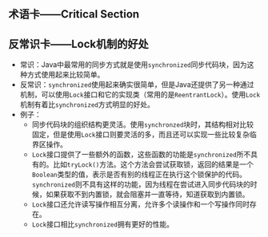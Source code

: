 
## 术语卡——Critical Section

## 反常识卡——Lock机制的好处
- 常识：Java中最常用的同步方式就是使用`synchronized`同步代码块，因为这种方式使用起来比较简单。
- 反常识：`synchronized`使用起来确实很简单，但是Java还提供了另一种通过机制，可以使用`Lock`接口和它的实现类（常用的是`ReentrantLock`）。使用`Lock`机制有着比`synchronized`方式明显的好处。
- 例子：
	- 同步代码块的组织结构更灵活。使用`synchronzed`块时，其结构相对比较固定，但是使用`Lock`接口则要灵活的多，而且还可以实现一些比较复杂临界区操作。
	- `Lock`接口提供了一些额外的函数，这些函数的功能是`synchronized`所不具有的。比如`tryLock()`方法。这个方法会尝试获取锁，返回的结果是一个`Boolean`类型的值，表示是否有别的线程正在执行这个锁保护的代码。`synchronized`则不具有这样的功能，因为线程在尝试进入同步代码块的时候，如果获取不到内置锁，就会阻塞并一直等待，知道获取到内置锁。
	- `Lock`接口还允许读写操作相互分离，允许多个读操作和一个写操作同时存在。
	- `Lock`接口相比`synchronized`拥有更好的性能。